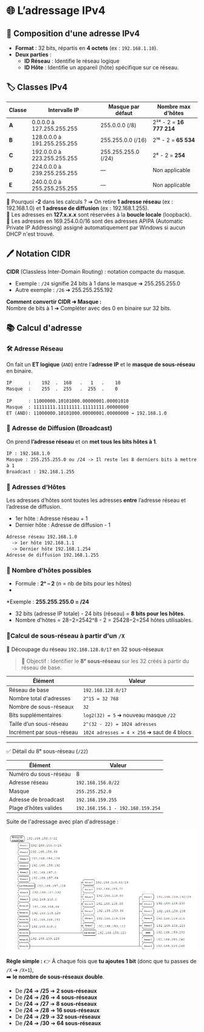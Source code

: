 # 🌐 L’adressage IPv4

## 🧩 Composition d'une adresse IPv4

- **Format** : 32 bits, répartis en **4 octets** (ex : `192.168.1.10`).
- **Deux parties** :
    - **ID Réseau** : Identifie le réseau logique
    - **ID Hôte** : Identifie un appareil (hôte) spécifique sur ce réseau.

## 🏷️ Classes IPv4

| Classe | Intervalle IP               | Masque par défaut   | Nombre max d'hôtes       |
| ------ | --------------------------- | ------------------- | ------------------------ |
| **A**  | 0.0.0.0 à 127.255.255.255   | 255.0.0.0 (/8)      | 2²⁴ - 2 = **16 777 214** |
| **B**  | 128.0.0.0 à 191.255.255.255 | 255.255.0.0 (/16)   | 2¹⁶ - 2 = **65 534**     |
| **C**  | 192.0.0.0 à 223.255.255.255 | 255.255.255.0 (/24) | 2⁸ - 2 = **254**         |
| **D**  | 224.0.0.0 à 239.255.255.255 | —                   | Non applicable           |
| **E**  | 240.0.0.0 à 255.255.255.255 | —                   | Non applicable           |

📌 Pourquoi **-2** dans les calculs ? ➔ On retire **1 adresse réseau** (ex : 192.168.1.0) et **1 adresse de diffusion** (ex : 192.168.1.255).  
📌 Les adresses en **127.x.x.x** sont réservées à la **boucle locale** (loopback).  
📌 Les adresses en 169.254.0.0/16 sont des adresses APIPA (Automatic Private IP Addressing)   assigné automatiquement par Windows si aucun DHCP n'est trouvé.  

## 🖊️ Notation CIDR

**CIDR** (Classless Inter-Domain Routing) : notation compacte du masque.

- Exemple : `/24` signifie 24 bits à 1 dans le masque ➔ 255.255.255.0
- Autre exemple : `/26` ➔ 255.255.255.192

**Comment convertir CIDR ➔ Masque :**  
Nombre de bits à 1 ➔ Compléter avec des 0 en binaire sur 32 bits.

## 📚 Calcul d'adresse 

<!-- tabs:start --> 
###  **🛠️ Adresse Réseau**

On fait un **ET logique** (`AND`) entre l’**adresse IP** et le **masque de sous-réseau** en binaire.  


```code
IP      :    192  .  168   .   1   .    10
Masque  :    255  .  255   .  255  .    0

IP      : 11000000.10101000.00000001.00001010
Masque  : 11111111.11111111.11111111.00000000
ET (AND): 11000000.10101000.00000001.00000000 ➔ 192.168.1.0
```

###  **📢 Adresse de Diffusion (Broadcast)**

On prend **l’adresse réseau** et on **met tous les bits hôtes à 1**.

```code
IP : 192.168.1.0
Masque : 255.255.255.0 ou /24 -> Il reste les 8 derniers bits à mettre à 1
Broadcast : 192.168.1.255
```

###  **👥 Adresses d’Hôtes**

Les adresses d’hôtes sont toutes les adresses **entre** l’adresse réseau et l’adresse de diffusion.
- 1er hôte : Adresse réseau + 1
- Dernier hôte : Adresse de diffusion - 1
```code
Adresse réseau 192.168.1.0
  -> 1er hôte 192.168.1.1
  -> Dernier hôte 192.168.1.254
Adresse de diffusion 192.168.1.255
```

###  **🧠 Nombre d'hôtes possibles**

- Formule : **2ⁿ – 2** (n = nb de bits pour les hôtes)
-
*Exemple : **255.255.255.0 = /24**
- 32 bits (adresse IP totale) - 24 bits (réseau) = **8 bits pour les hôtes**.
- Nombre d'hôtes = 28−2=2542^8 - 2 = 25428−2=254 hôtes utilisables.

###  **🧠Calcul de sous-réseau à partir d'un `/X`**

🧩 Découpage du réseau `192.168.128.0/17` en 32 sous-réseaux

> 🎯 Objectif : Identifier le **8ᵉ sous-réseau** sur les 32 créés à partir du réseau de base.

| Élément                   | Valeur                                      |
| ------------------------- | ------------------------------------------- |
| Réseau de base            | `192.168.128.0/17`                          |
| Nombre total d'adresses   | `2^15 = 32 768`                             |
| Nombre de sous-réseaux    | `32`                                        |
| Bits supplémentaires      | `log2(32) = 5` ➜ nouveau masque `/22`       |
| Taille d’un sous-réseau   | `2^(32 - 22) = 1024 adresses`               |
| Incrément par sous-réseau | `1024 adresses = 4 × 256` ➜ saut de 4 blocs |

---

✅ Détail du 8ᵉ sous-réseau (`/22`)

| Élément                   | Valeur                        |
|--------------------------|-------------------------------|
| Numéro du sous-réseau    | 8                             |
| Adresse réseau           | `192.168.156.0/22`            |
| Masque                   | `255.255.252.0`               |
| Adresse de broadcast     | `192.168.159.255`             |
| Plage d’hôtes valides    | `192.168.156.1 - 192.168.159.254` |

Suite de l'adressage avec plan d'adressage : 

<img src="Les-Bases-Reseaux/Images/image-1.png">


**Règle simple :**
👉 À chaque fois que **tu ajoutes 1 bit** (donc que tu passes de `/X` ➔ `/X+1`),  
➡️ **le nombre de sous-réseaux double**.
- De **/24** ➔ **/25** ➔ **2 sous-réseaux**
- De **/24** ➔ **/26** ➔ **4 sous-réseaux**
- De **/24** ➔ **/27** ➔ **8 sous-réseaux**
- De **/24** ➔ **/28** ➔ **16 sous-réseaux**
- De **/24** ➔ **/29** ➔ **32 sous-réseaux**
- De **/24** ➔ **/30** ➔ **64 sous-réseaux**

<!-- tabs:end --> 